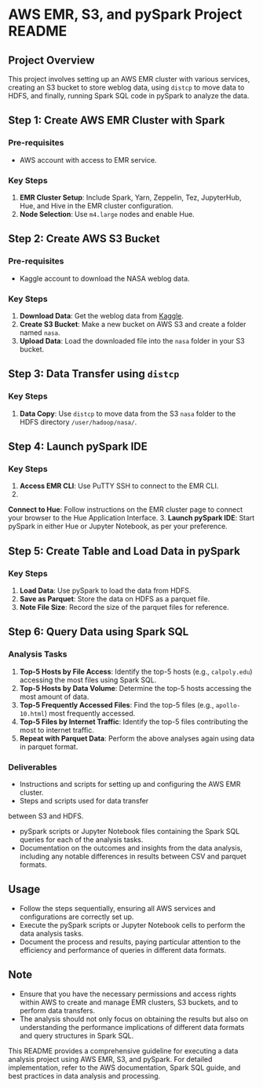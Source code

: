 # AWS EMR, S3, and pySpark Project README

## Project Overview
This project involves setting up an AWS EMR cluster with various services, creating an S3 bucket to store weblog data, using `distcp` to move data to HDFS, and finally, running Spark SQL code in pySpark to analyze the data.

## Step 1: Create AWS EMR Cluster with Spark
### Pre-requisites
- AWS account with access to EMR service.

### Key Steps
1. **EMR Cluster Setup**: Include Spark, Yarn, Zeppelin, Tez, JupyterHub, Hue, and Hive in the EMR cluster configuration.
2. **Node Selection**: Use `m4.large` nodes and enable Hue.

## Step 2: Create AWS S3 Bucket
### Pre-requisites
- Kaggle account to download the NASA weblog data.

### Key Steps
1. **Download Data**: Get the weblog data from [Kaggle](https://www.kaggle.com/datasets/souhagaa/nasa-access-log-dataset-1995).
2. **Create S3 Bucket**: Make a new bucket on AWS S3 and create a folder named `nasa`.
3. **Upload Data**: Load the downloaded file into the `nasa` folder in your S3 bucket.

## Step 3: Data Transfer using `distcp`
### Key Steps
1. **Data Copy**: Use `distcp` to move data from the S3 `nasa` folder to the HDFS directory `/user/hadoop/nasa/`.

## Step 4: Launch pySpark IDE
### Key Steps
1. **Access EMR CLI**: Use PuTTY SSH to connect to the EMR CLI.
2.

**Connect to Hue**: Follow instructions on the EMR cluster page to connect your browser to the Hue Application Interface.
3. **Launch pySpark IDE**: Start pySpark in either Hue or Jupyter Notebook, as per your preference.

## Step 5: Create Table and Load Data in pySpark
### Key Steps
1. **Load Data**: Use pySpark to load the data from HDFS.
2. **Save as Parquet**: Store the data on HDFS as a parquet file.
3. **Note File Size**: Record the size of the parquet files for reference.

## Step 6: Query Data using Spark SQL
### Analysis Tasks
1. **Top-5 Hosts by File Access**: Identify the top-5 hosts (e.g., `calpoly.edu`) accessing the most files using Spark SQL.
2. **Top-5 Hosts by Data Volume**: Determine the top-5 hosts accessing the most amount of data.
3. **Top-5 Frequently Accessed Files**: Find the top-5 files (e.g., `apollo-10.html`) most frequently accessed.
4. **Top-5 Files by Internet Traffic**: Identify the top-5 files contributing the most to internet traffic.
5. **Repeat with Parquet Data**: Perform the above analyses again using data in parquet format.

### Deliverables
- Instructions and scripts for setting up and configuring the AWS EMR cluster.
- Steps and scripts used for data transfer

 between S3 and HDFS.
- pySpark scripts or Jupyter Notebook files containing the Spark SQL queries for each of the analysis tasks.
- Documentation on the outcomes and insights from the data analysis, including any notable differences in results between CSV and parquet formats.

## Usage
- Follow the steps sequentially, ensuring all AWS services and configurations are correctly set up.
- Execute the pySpark scripts or Jupyter Notebook cells to perform the data analysis tasks.
- Document the process and results, paying particular attention to the efficiency and performance of queries in different data formats.

## Note
- Ensure that you have the necessary permissions and access rights within AWS to create and manage EMR clusters, S3 buckets, and to perform data transfers.
- The analysis should not only focus on obtaining the results but also on understanding the performance implications of different data formats and query structures in Spark SQL.

This README provides a comprehensive guideline for executing a data analysis project using AWS EMR, S3, and pySpark. For detailed implementation, refer to the AWS documentation, Spark SQL guide, and best practices in data analysis and processing.

